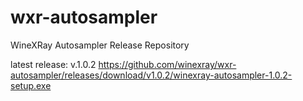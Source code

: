 # wxr-autosampler
WineXRay Autosampler Release Repository

latest release: v.1.0.2 https://github.com/winexray/wxr-autosampler/releases/download/v1.0.2/winexray-autosampler-1.0.2-setup.exe
